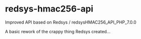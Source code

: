 # redsys-hmac256-api
Improved API based on Redsys / redsysHMAC256_API_PHP_7.0.0

A basic rework of the crappy thing Redsys created...
